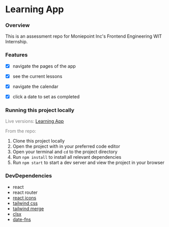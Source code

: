 # Learning App

### Overview

This is an assessment repo for Moniepoint Inc's Frontend Engineering WIT Internship.

### Features

- [x] navigate the pages of the app
- [x] see the current lessons
- [x] navigate the calendar
- [x] click a date to set as completed


### Running this project locally

<font color="gray">Live versions:</font>
[Learning App](https://learning-app-two.vercel.app/)

<font color="gray">From the repo:</font>

1. Clone this project locally
2. Open the project with in your preferred code editor
3. Open your terminal and `cd` to the project directory
4. Run `npm install` to install all relevant dependencies
5. Run `npm start` to start a dev server and view the project in your browser

### DevDependencies

- react
- react router 
- [react icons](https://react-icons.github.io/react-icons)
- [tailwind css](https://tailwindcss.com)
- [tailwind merge](https://www.npmjs.com/package/tailwind-merge)
- [clsx](https://github.com/lukeed/clsx)
- [date-fns](https://date-fns.org/)
